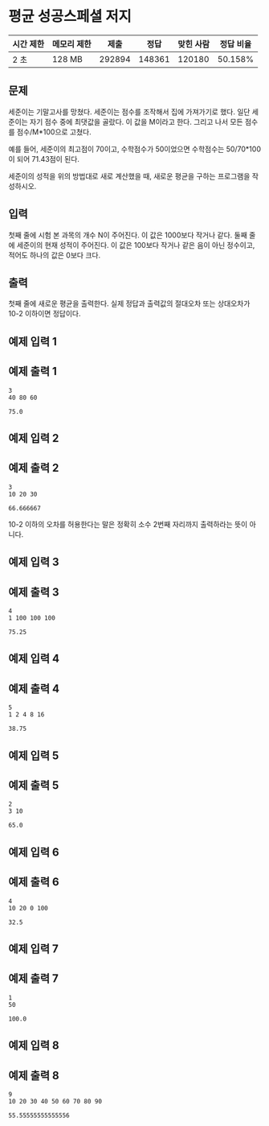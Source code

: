 # 평균 성공스페셜 저지

| 시간 제한 | 메모리 제한 | 제출 | 정답 | 맞힌 사람 | 정답 비율 |
| --- | --- | --- | --- | --- | --- |
| 2 초 | 128 MB | 292894 | 148361 | 120180 | 50.158% |

## 문제

세준이는 기말고사를 망쳤다. 세준이는 점수를 조작해서 집에 가져가기로 했다. 일단 세준이는 자기 점수 중에 최댓값을 골랐다. 이 값을 M이라고 한다. 그리고 나서 모든 점수를 점수/M*100으로 고쳤다.

예를 들어, 세준이의 최고점이 70이고, 수학점수가 50이었으면 수학점수는 50/70*100이 되어 71.43점이 된다.

세준이의 성적을 위의 방법대로 새로 계산했을 때, 새로운 평균을 구하는 프로그램을 작성하시오.

## 입력

첫째 줄에 시험 본 과목의 개수 N이 주어진다. 이 값은 1000보다 작거나 같다. 둘째 줄에 세준이의 현재 성적이 주어진다. 이 값은 100보다 작거나 같은 음이 아닌 정수이고, 적어도 하나의 값은 0보다 크다.

## 출력

첫째 줄에 새로운 평균을 출력한다. 실제 정답과 출력값의 절대오차 또는 상대오차가 10-2 이하이면 정답이다.

## 예제 입력 1

## 예제 출력 1

```
3
40 80 60

```

```
75.0

```

## 예제 입력 2

## 예제 출력 2

```
3
10 20 30

```

```
66.666667

```

10-2 이하의 오차를 허용한다는 말은 정확히 소수 2번째 자리까지 출력하라는 뜻이 아니다.

## 예제 입력 3

## 예제 출력 3

```
4
1 100 100 100

```

```
75.25

```

## 예제 입력 4

## 예제 출력 4

```
5
1 2 4 8 16

```

```
38.75

```

## 예제 입력 5

## 예제 출력 5

```
2
3 10

```

```
65.0

```

## 예제 입력 6

## 예제 출력 6

```
4
10 20 0 100

```

```
32.5

```

## 예제 입력 7

## 예제 출력 7

```
1
50

```

```
100.0

```

## 예제 입력 8

## 예제 출력 8

```
9
10 20 30 40 50 60 70 80 90

```

```
55.55555555555556
```
